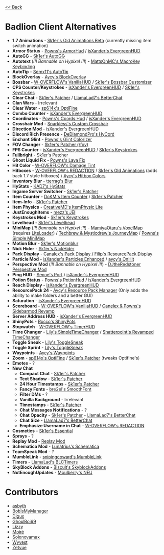 [<< Back](README.md)

# Badlion Client Alternatives

-   **1.7 Animations** - [Sk1er's Old Animations Beta](https://sk1er.club/beta) (currently missing item switch animation)
-   **Armor Status** - [Powns's ArmorHud](https://download.powns.dev/armorhud189) / [isXander's EvergreenHUD](https://modrinth.com/mod/evergreenhud/versions)
-   **AutoGG** - [Sk1er's AutoGG](https://sk1er.club/mods/autogg)
-   **Autotext** (*!!! Bannable on Hypixel !!!*) - [MattsOnMC's MacroKey Keybinding](https://www.curseforge.com/minecraft/mc-mods/macrokey-keybinding/files/all?filter-game-version=2020709689%3A5806)
-   **AutoTip** - [Semx11's AutoTip](https://autotip.pro)
-   **BlockOverlay** - [Aycy's BlockOverlay](https://hypixel.net/threads/forge-1-8-9-block-overlay-v4-0-3.1417995/)
-   **Bossbar** - [W-OVERFLOW's VanillaHUD](https://github.com/W-OVERFLOW/VanillaHUD/releases/latest) / [Sk1er's Bossbar Customizer](https://sk1er.club/mods/bossbar_customizer)
-   **CPS Counter/Keystrokes** - [isXander's EvergreenHUD](https://modrinth.com/mod/evergreenhud/versions) / [Sk1er's Keystrokes](https://sk1er.club/mods/keystrokesmod)
-   **Clear Chat** - [Sk1er's Patcher](https://sk1er.club/mods/patcher) / [LlamaLad7's BetterChat](https://www.curseforge.com/minecraft/mc-mods/better-chat/files/2918388/files/all?filter-game-version=2020709689%3A5806)
-   **Clan Wars** - Irrelevant
-   **Clear Water** - [sp614x's OptiFine](https://optifine.net/adloadx?f=OptiFine_1.8.9_HD_U_M5.jar)
-   **Combo Counter** - [isXander's EvergreenHUD](https://modrinth.com/mod/evergreenhud/versions)
-   **Coordinates** - [Powns's Coords Hud](https://download.powns.dev/coordsmod189) / [isXander's EvergreenHUD](https://modrinth.com/mod/evergreenhud/versions)
-   **Crosshair Mod** - [Sparkless's Custom Crosshair](https://www.curseforge.com/minecraft/mc-mods/custom-crosshair-mod/files/all?filter-game-version=2020709689%3A5806)
-   **Direction Mod** - [isXander's EvergreenHUD](https://modrinth.com/mod/evergreenhud/versions)
-   **Discord Rich Presence** - [DeDiamondPro's HyCord](https://github.com/DeDiamondPro/HyCord/releases/latest)
-   **Enchant Glint** - [Powns's Glint Colorizer](https://download.powns.dev/glintcolorizer189)
-   **FOV Changer** - [Sk1er's Patcher (/fov)](https://sk1er.club/mods/patcher)
-   **FPS Counter** - [isXander's EvergreenHUD](https://modrinth.com/mod/evergreenhud/versions) / [Sk1er's Keystrokes](https://sk1er.club/mods/keystrokesmod)
-   **Fullbright** - [Sk1er's Patcher](https://sk1er.club/mods/patcher)
-   **Ghost Liquid Fix** - [Powns's Lava Fix](https://download.powns.dev/lavafix189)
-   **Hit Color** - [W-OVERFLOW's Damage Tint](https://github.com/W-OVERFLOW/DamageTint/releases/latest)
-   **Hitboxes** - [W-OVERFLOW's REDACTION](https://github.com/W-OVERFLOW/REDACTION/releases/latest) / [Sk1er's Old Animations](https://sk1er.club/beta) (adds back 1.7 style hitboxes) / [Aycy's Hitbox Colors](http://www.mediafire.com/file/rci3i8m09yoek7u/HitboxColors-v1.0.jar)
-   **Inventory Blur** - [tterrag's Blur](https://www.curseforge.com/minecraft/mc-mods/blur/files/all?filter-game-version=2020709689%3A5806)
-	**HyStats** - [KAD7's HyStats](https://download2270.mediafire.com/0r5h180odzzg/yx8m6ztaduf5bx8/HyStats-v4.0_%281.8.9%29.jar)
-   **Ingame Server Switcher** - [Sk1er's Patcher](https://sk1er.club/mods/patcher)
-   **Item Counter** - [DoKM's Item Counter](https://hypixel.net/threads/1-8-9-item-counter-mod.3683685/) / [Sk1er's Patcher](https://sk1er.club/mods/patcher)
-   **Item-Info** - [Sk1er's Patcher](https://sk1er.club/mods/patcher)
-   **Item Physics** - [CreativeMD's ItemPhysic Lite](https://www.curseforge.com/minecraft/mc-mods/itemphysic-lite/files/all?filter-game-version=2020709689%3A5806)
-   **JustEnoughItems** - [mezz's JEI](https://www.curseforge.com/minecraft/mc-mods/jei/files/all?filter-game-version=2020709689%3A5806)
-   **Keystrokes Mod** - [Sk1er's Keystrokes](https://sk1er.club/mods/keystrokesmod)
-   **Levelhead** - [Sk1er's Levelhead](https://sk1er.club/mods/level_head)
-   **MiniMap** (*!!! Bannable on Hypixel !!!*) - [MamiyaOtaru's VoxelMap](https://www.curseforge.com/minecraft/mc-mods/voxelmap/files/all?filter-game-version=2020709689%3A5806) (requires [LiteLoader](http://www.liteloader.com/download#snapshot_1890)) / [Techbrew & Mysticdrew's JourneyMap](https://www.curseforge.com/minecraft/mc-mods/journeymap/files/all?filter-game-version=2020709689%3A5806) / [Powns's Simple MiniMap](https://github.com/pownsgg/MiniMap/latest)
-   **Motion Blur** - [Sk1er's Motionblur](https://sk1er.club/mods/motionblurmod)
-   **Nick Hider** - [Sk1er's NickHider](https://www.sk1er.club/mods/nick_hider)
-   **Pack Display** - [Canalex's Pack Display](https://www.youtube.com/watch?v=LeDNOdOdGyk) / [Filip's ResourcePack Display](https://github.com/1fxe/Resource-Pack-Display/releases/latest)
-   **Particle Mod** - [isXander's Particles Enhanced](https://short.isxander.dev/yGgnHO) / [aycy's OnHit](https://www.mediafire.com/file/nm8dqke0zejssd6/On_Hit_Particles_2.2.jar/file)
-   **Perspective Mod** (*!!! Bannable on Hypixel !!!*) - [DJtheRedstoner Perspective Mod](https://inv.wtf/djperspective)
-   **Ping HUD** - [Senoe's Port](https://www.youtube.com/watch?v=NAsefZXZbHQ) / [isXander's EvergreenHUD](https://modrinth.com/mod/evergreenhud/versions)
-   **Potion Status** - [Powns's PotionHud](https://download.powns.dev/potionhud189) / [isXander's EvergreenHUD](https://modrinth.com/mod/evergreenhud/versions)
-   **Reach Display** - [isXander's EvergreenHUD](https://modrinth.com/mod/evergreenhud/versions)
-   **ResourcePack 24** - [Aycy's Resource Pack Manager](https://www.youtube.com/watch?v=OQZFWrrEcYM) (Only adds the ability to make folders and a better GUI)
-   **Saturation** - [isXander's EvergreenHUD](https://modrinth.com/mod/evergreenhud/versions)
-   **Scoreboard** - [W-OVERFLOW's VanillaHUD](https://github.com/W-OVERFLOW/VanillaHUD/releases/latest) / [Canelex & Powns's Sidebarmod Revamp](https://www.youtube.com/watch?v=cn9VvT43yRs)
-   **Server Address HUD** - [isXander's EvergreenHUD](https://modrinth.com/mod/evergreenhud/versions)
-   **ShinyPots** - [Rocco's ShinyPots](https://github.com/RoccoDev/ShinyPots-1.8/releases/latest)
-   **Stopwatch** - [W-OVERFLOW's TimerHUD](https://github.com/W-OVERFLOW/TimerHUD/releases/latest)
-   **Time Changer** - [Lily's SimpleTimeChanger](https://github.com/My-Name-Is-Jeff/SimpleTimeChanger/releases/latest) / [Shatterpoint's Revamped TimeChanger](https://github.com/shatter-point/Revamped-TimeChanger/releases/latest)
-   **Toggle Sneak** - [Lily's ToggleSneak](https://github.com/My-Name-Is-Jeff/SimpleToggleSprint/releases/latest)
-   **Toggle Sprint** - [Lily's ToggleSneak](https://github.com/My-Name-Is-Jeff/SimpleToggleSprint/releases/latest)
-   **Waypoints** - [Aycy's Waypoints](https://www.youtube.com/watch?v=5jq5tXqwDTM)
-   **Zoom** - [sp614x's OptiFine](https://optifine.net/adloadx?f=OptiFine_1.8.9_HD_U_M5.jar) / [Sk1er's Patcher](https://sk1er.club/mods/patcher) (tweaks Optifine's)
-   **Emotes** - ?
-   **New Chat**
    -   **Compact Chat** - [Sk1er's Patcher](https://sk1er.club/mods/patcher)
    -   **Text Shadow** - [Sk1er's Patcher](https://sk1er.club/mods/patcher)
    -   **24 Hour Timestamps** - [Sk1er's Patcher](https://sk1er.club/mods/patcher)
    -   **Fancy Fonts** - [bre2el's SmoothFont](https://www.curseforge.com/minecraft/mc-mods/smooth-font/files/all?filter-game-version=2020709689%3A5806)
    -   **Filter DMs** - ?
    -   **Vanilla Background** - Irrelevant
    -   **Timestamps** - [Sk1er's Patcher](https://sk1er.club/mods/patcher)
    -   **Chat Messages Notifications** - ?
    -   **Chat Opacity** - [Sk1er's Patcher](https://sk1er.club/mods/patcher) - [LlamaLad7's BetterChat](https://www.curseforge.com/minecraft/mc-mods/better-chat/files/all?filter-game-version=2020709689%3A5806)
    -   **Chat Size** - [LlamaLad7's BetterChat](https://www.curseforge.com/minecraft/mc-mods/better-chat/files/2918388/files/all?filter-game-version=2020709689%3A5806)
    -   **Emphasize Username in Chat** - [W-OVERFLOW's REDACTION](https://github.com/W-OVERFLOW/REDACTION/releases/latest)
-   **Cosmetics** - [Sk1er's Essential](https://essential.gg)
-   **Sprays** - ?
-   **Replay Mod** - [Replay Mod](https://www.replaymod.com/download/)
-   **Schematica Mod** - [Lunatrius's Schematica](https://www.curseforge.com/minecraft/mc-mods/schematica/files/2279147/files/all?filter-game-version=2020709689%3A5806)
-   **TeamSpeak Mod** - ?
-   **MumbleLink** - [snipingcoward's MumbleLink](https://www.curseforge.com/minecraft/mc-mods/mumblelink/files/2327154/files/all?filter-game-version=2020709689%3A5806)
-   **Timers** - [LlamaLad's BLCTimers](https://github.com/LlamaLad7/blctimers/releases/latest)
-   **SkyBlock Addons** - [Biscuit's SkyblockAddons](https://github.com/BiscuitDevelopment/SkyblockAddons/releases/latest)
-   **NotEnoughUpdates** - [Moulberry's NEU](https://github.com/Moulberry/NotEnoughUpdates/releases/latest)

# Contributors

- [asbyth](https://github.com/asbyth)
- [BobIsMyManager](https://github.com/BobIsMyManager)
- [Digux](https://github.com/Diguhxe)
- [GhoulBoi69](https://github.com/GhoulBoii)
- [Lizzy](https://github.com/LizzyMaybeDev)
- [Moiré](https://github.com/moire9)
- [Solonovamax](https://github.com/solonovamax)
- [Wyvest](https://github.com/wyvest)
- [Zetvue](https://zetvue.carrd.co)
